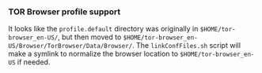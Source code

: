 ### TOR Browser profile support

It looks like the `profile.default` directory was originally in
`$HOME/tor-browser_en-US/`, but then moved to
`$HOME/tor-browser_en-US/Browser/TorBrowser/Data/Browser/`. The
`linkConfFiles.sh` script will make a symlink to normalize the browser
location to `$HOME/tor-browser_en-US` if needed.

